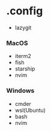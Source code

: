 # .config


- lazygit


### MacOS
- iterm2
- fish 
- starship 
- nvim 

### Windows 
- cmder 
- wsl(Ubuntu)
- bash
- nvim



